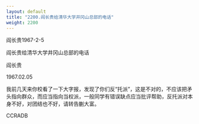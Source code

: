 ```yaml
---
layout: default
title: "2200.阎长贵给清华大学井冈山总部的电话"
weight: 2200
---
```


阎长贵1967-2-5

阎长贵给清华大学井冈山总部的电话

阎长贵

1967.02.05

我前几天来你校看了一下大字报，发现了你们反“托派”，这是不对的，不应该把矛头指向群众，而应当指向当权派，一般同学有错误缺点应当批评帮助，反托派对本身不好，对团结也不好，请转告蒯大富。

CCRADB

